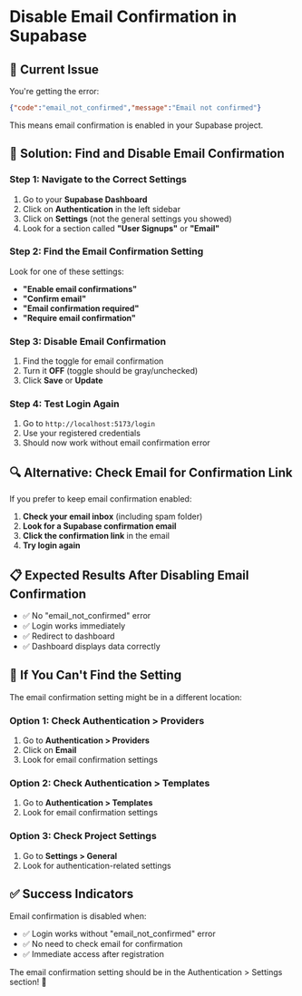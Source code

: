 # Disable Email Confirmation in Supabase

## 🚨 **Current Issue**

You're getting the error:
```json
{"code":"email_not_confirmed","message":"Email not confirmed"}
```

This means email confirmation is enabled in your Supabase project.

## 🔧 **Solution: Find and Disable Email Confirmation**

### **Step 1: Navigate to the Correct Settings**

1. Go to your **Supabase Dashboard**
2. Click on **Authentication** in the left sidebar
3. Click on **Settings** (not the general settings you showed)
4. Look for a section called **"User Signups"** or **"Email"**

### **Step 2: Find the Email Confirmation Setting**

Look for one of these settings:
- **"Enable email confirmations"**
- **"Confirm email"**
- **"Email confirmation required"**
- **"Require email confirmation"**

### **Step 3: Disable Email Confirmation**

1. Find the toggle for email confirmation
2. Turn it **OFF** (toggle should be gray/unchecked)
3. Click **Save** or **Update**

### **Step 4: Test Login Again**

1. Go to `http://localhost:5173/login`
2. Use your registered credentials
3. Should now work without email confirmation error

## 🔍 **Alternative: Check Email for Confirmation Link**

If you prefer to keep email confirmation enabled:

1. **Check your email inbox** (including spam folder)
2. **Look for a Supabase confirmation email**
3. **Click the confirmation link** in the email
4. **Try login again**

## 📋 **Expected Results After Disabling Email Confirmation**

- ✅ No "email_not_confirmed" error
- ✅ Login works immediately
- ✅ Redirect to dashboard
- ✅ Dashboard displays data correctly

## 🚨 **If You Can't Find the Setting**

The email confirmation setting might be in a different location:

### **Option 1: Check Authentication > Providers**
1. Go to **Authentication > Providers**
2. Click on **Email**
3. Look for email confirmation settings

### **Option 2: Check Authentication > Templates**
1. Go to **Authentication > Templates**
2. Look for email confirmation settings

### **Option 3: Check Project Settings**
1. Go to **Settings > General**
2. Look for authentication-related settings

## ✅ **Success Indicators**

Email confirmation is disabled when:
- ✅ Login works without "email_not_confirmed" error
- ✅ No need to check email for confirmation
- ✅ Immediate access after registration

The email confirmation setting should be in the Authentication > Settings section! 🚀
